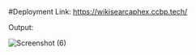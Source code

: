 
#Deployment Link: https://wikisearcaphex.ccbp.tech/

Output:


![Screenshot (6)](https://github.com/user-attachments/assets/da8680dc-f85c-4028-ba0c-2596644f2b38)
